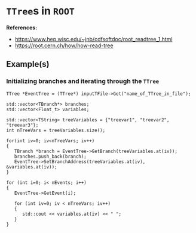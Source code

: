 # `TTree`s in `ROOT`


**References:**
- https://www.hep.wisc.edu/~jnb/cdfsoftdoc/root_readtree_1.html
- https://root.cern.ch/how/how-read-tree



## Example(s)


### Initializing branches and iterating through the `TTree`

~~~~
TTree *EventTree = (TTree*) inputTFile->Get("name_of_TTree_in_file");

std::vector<TBranch*> branches;
std::vector<Float_t> variables;

std::vector<TString> treeVariables = {"treevar1", "treevar2", "treevar3"};
int nTreeVars = treeVariables.size();

for(int iv=0; iv<nTreeVars; iv++)
{   
   TBranch *branch = EventTree->GetBranch(treeVariables.at(iv));
   branches.push_back(branch);
   EventTree->SetBranchAddress(treeVariables.at(iv), &variables.at(iv));
}   

for (int i=0; i< nEvents; i++)
{   
   EventTree->GetEvent(i);

   for (int iv=0; iv < nTreeVars; iv++)
   {   
      std::cout << variables.at(iv) << " "; 
   }   
}
~~~~
